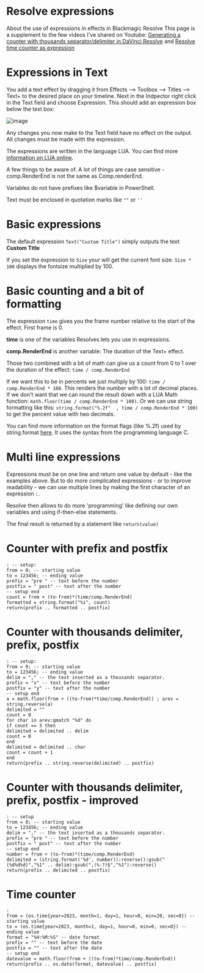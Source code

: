 # Resolve expressions
About the use of expressions in effects in Blackmagic Resolve
This page is a supplement to the few videos I've shared on Youtube: [Generating a counter with thousands separator/delimiter in DaVinci Resolve](https://youtu.be/Y-RYs49gtvo) and [Resolve time counter as expression](https://youtu.be/5cV6Py8-zM8)

# Expressions in Text
You add a text effect by dragging it from Effects --> Toolbox --> Titles --> Text+ to the desired place on your timeline.
Next in the Indpector right click in the Text field and choose Expression. This should add an expression box below the text box:

![image](https://github.com/knejmann/Resolve_expressions/assets/18518513/38eee478-9537-4d1e-b280-2b0f60f9fb20)

Any changes you now make to the Text field have no effect on the output. All changes must be made with the expression.

The expressions are written in the language LUA. You can find more [information on LUA online](https://www.lua.org/pil/contents.html).

A few things to be aware of. A lot of things are case sensitive - comp.RenderEnd is not the same as Comp.renderEnd.

Variables do not have prefixes like $variable in PowerShell.

Text must be enclosed in quotation marks like `""` or `''`

# Basic expressions
The default expression `Text("Custom Title")` simply outputs the text __Custom Title__

If you set the expression to `Size` your will get the current font size. `Size * 100` displays the fontsize multiplied by 100.

# Basic counting and a bit of formatting
The expression `time` gives you the frame number relative to the start of the effect. First frame is 0.

__time__ is one of the variables Resolves lets you use in expressions.

__comp.RenderEnd__ is another variable: The duration of the Text+ effect.

Those two combined with a bit of math can give us a count from 0 to 1 over the duration of the effect: `time / comp.RenderEnd`

If we want this to be in percents we just multiply by 100: `time / comp.RenderEnd * 100`. This renders the number with a lot of decimal places. If we don't want that we can round the result down with a LUA Math function: `math.floor(time / comp.RenderEnd * 100)`. Or we can use string formatting like this: `string.format("%.2f"  , time / comp.RenderEnd * 100)` to get the percent value with two decimals.

You can find more information on the format flags (like %.2f) used by string.format [here](https://faq.cprogramming.com/cgi-bin/smartfaq.cgi?answer=1048379655&id=1043284385). It uses the syntax from the programming language C.

# Multi line expressions
Expressions must be on one line and return one value by default - like the examples above.
But to do more complicated expressions - or to improve readability - we can use multiple lines by making the first character of an expression `:`.

Resolve then allows to do more 'programming' like defining our own variables and using if-then-else statements.

The final result is returned by a statement like `return(value)`

# Counter with prefix and postfix

```
: -- setup:
from = 0; -- starting value
to = 123456; -- ending value
prefix = "pre " -- text before the number
postfix = " post" -- text after the number
-- setup end
count = from + (to-from)*(time/comp.RenderEnd)
formatted = string.format("%i", count)
return(prefix .. formatted .. postfix)
```


# Counter with thousands delimiter, prefix, postfix

```
: -- setup:
from = 0; -- starting value
to = 123456; -- ending value
delim = "," -- the text inserted as a thousands separator.
prefix = "x" -- text before the number
postfix = "y" -- text after the number
-- setup end
a = math.floor(from + ((to-from)*time/comp.RenderEnd)) ; arev = string.reverse(a)
delimited = ""
count = 0
for char in arev:gmatch "%d" do
if count == 3 then
delimited = delimited .. delim
count = 0
end
delimited = delimited .. char
count = count + 1
end
return(prefix .. string.reverse(delimited) .. postfix)
```

# Counter with thousands delimiter, prefix, postfix - improved

```
: -- setup
from = 0; -- starting value
to = 123456; -- ending value
delim = "," -- the text inserted as a thousands separator.
prefix = "pre " -- text before the number
postfix = " post" -- text after the number
-- setup end
number = from + (to-from)*(time/comp.RenderEnd)
delimited = (string.format('%d', number)):reverse():gsub("(%d%d%d)","%1" .. delim):gsub(",(%-?)$","%1"):reverse()
return(prefix .. delimited .. postfix)
```


# Time counter

```
:
from = (os.time{year=2023, month=1, day=1, hour=0, min=20, sec=0}) -- starting value
to = (os.time{year=2023, month=1, day=1, hour=0, min=0, sec=0}) -- ending value
format = "%H:%M:%S" -- date format
prefix = "" -- text before the date
postfix = "" -- text after the date
-- setup end
datevalue = math.floor(from + ((to-from)*time/comp.RenderEnd))
return(prefix .. os.date(format, datevalue) .. postfix)
```
